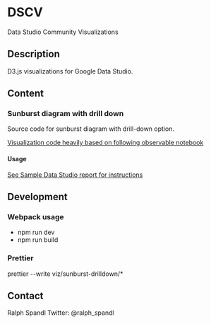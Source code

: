 # DSCV
Data Studio Community Visualizations

## Description
D3.js visualizations for Google Data Studio.

## Content

### Sunburst diagram with drill down

Source code for sunburst diagram with drill-down option.

[Visualization code heavily based on following observable notebook](https://observablehq.com/@git-ashish/d3-sunburst-zoomable)

#### Usage

[See Sample Data Studio report for instructions](https://datastudio.google.com/reporting/1p06tzmnFLNbY92hC2HjYWmjPRmpBI-gK/page/mNHw)


## Development

### Webpack usage

* npm run dev
* npm run build

### Prettier

prettier --write viz/sunburst-drilldown/\*

## Contact

Ralph Spandl Twitter: @ralph_spandl
